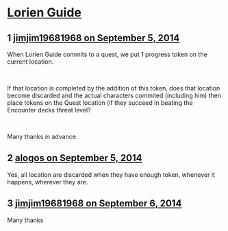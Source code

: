 # [Lorien Guide](https://community.fantasyflightgames.com/topic/121254-lorien-guide/)

## 1 [jimjim19681968 on September 5, 2014](https://community.fantasyflightgames.com/topic/121254-lorien-guide/?do=findComment&comment=1249342)

When Lorien Guide commits to a quest, we put 1 progress token on the current location.

 

If that location is completed by the addition of this token, does that location become discarded and the actual characters commited (including him) then place tokens on the Quest location (if they succeed in beating the Encounter decks threat level?

 

Many thanks in advance.

## 2 [alogos on September 5, 2014](https://community.fantasyflightgames.com/topic/121254-lorien-guide/?do=findComment&comment=1249398)

Yes, all location are discarded when they have enough token, whenever it happens, wherever they are.

## 3 [jimjim19681968 on September 6, 2014](https://community.fantasyflightgames.com/topic/121254-lorien-guide/?do=findComment&comment=1250682)

Many thanks


